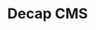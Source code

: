 ---
git: https://github.com/decaporg/decap-cms
logohandle: decapcms
sort: decapcms
title: Decap CMS
website: https://decapcms.org/
---